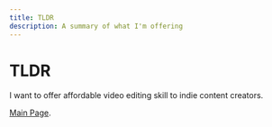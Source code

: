 ```yaml
---
title: TLDR
description: A summary of what I'm offering
---
```


# TLDR

I want to offer affordable video editing skill to indie content creators.

[Main Page](./index.html).